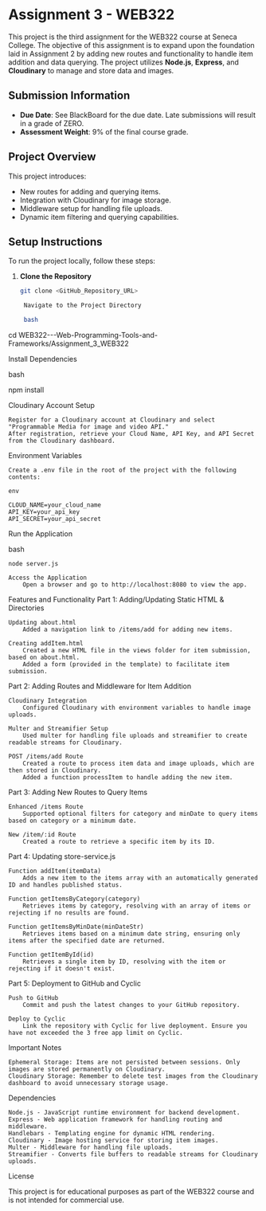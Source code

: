 # Assignment 3 - WEB322

This project is the third assignment for the WEB322 course at Seneca College. The objective of this assignment is to expand upon the foundation laid in Assignment 2 by adding new routes and functionality to handle item addition and data querying. The project utilizes **Node.js**, **Express**, and **Cloudinary** to manage and store data and images.

## Submission Information

- **Due Date**: See BlackBoard for the due date. Late submissions will result in a grade of ZERO.
- **Assessment Weight**: 9% of the final course grade.

## Project Overview

This project introduces:
- New routes for adding and querying items.
- Integration with Cloudinary for image storage.
- Middleware setup for handling file uploads.
- Dynamic item filtering and querying capabilities.

## Setup Instructions

To run the project locally, follow these steps:

1. **Clone the Repository**
   ```bash
   git clone <GitHub_Repository_URL>

    Navigate to the Project Directory

    bash

cd WEB322---Web-Programming-Tools-and-Frameworks/Assignment_3_WEB322

Install Dependencies

bash

npm install

Cloudinary Account Setup

    Register for a Cloudinary account at Cloudinary and select "Programmable Media for image and video API."
    After registration, retrieve your Cloud Name, API Key, and API Secret from the Cloudinary dashboard.

Environment Variables

    Create a .env file in the root of the project with the following contents:

    env

    CLOUD_NAME=your_cloud_name
    API_KEY=your_api_key
    API_SECRET=your_api_secret

Run the Application

bash

    node server.js

    Access the Application
        Open a browser and go to http://localhost:8080 to view the app.

Features and Functionality
Part 1: Adding/Updating Static HTML & Directories

    Updating about.html
        Added a navigation link to /items/add for adding new items.

    Creating addItem.html
        Created a new HTML file in the views folder for item submission, based on about.html.
        Added a form (provided in the template) to facilitate item submission.

Part 2: Adding Routes and Middleware for Item Addition

    Cloudinary Integration
        Configured Cloudinary with environment variables to handle image uploads.

    Multer and Streamifier Setup
        Used multer for handling file uploads and streamifier to create readable streams for Cloudinary.

    POST /items/add Route
        Created a route to process item data and image uploads, which are then stored in Cloudinary.
        Added a function processItem to handle adding the new item.

Part 3: Adding New Routes to Query Items

    Enhanced /items Route
        Supported optional filters for category and minDate to query items based on category or a minimum date.

    New /item/:id Route
        Created a route to retrieve a specific item by its ID.

Part 4: Updating store-service.js

    Function addItem(itemData)
        Adds a new item to the items array with an automatically generated ID and handles published status.

    Function getItemsByCategory(category)
        Retrieves items by category, resolving with an array of items or rejecting if no results are found.

    Function getItemsByMinDate(minDateStr)
        Retrieves items based on a minimum date string, ensuring only items after the specified date are returned.

    Function getItemById(id)
        Retrieves a single item by ID, resolving with the item or rejecting if it doesn't exist.

Part 5: Deployment to GitHub and Cyclic

    Push to GitHub
        Commit and push the latest changes to your GitHub repository.

    Deploy to Cyclic
        Link the repository with Cyclic for live deployment. Ensure you have not exceeded the 3 free app limit on Cyclic.

Important Notes

    Ephemeral Storage: Items are not persisted between sessions. Only images are stored permanently on Cloudinary.
    Cloudinary Storage: Remember to delete test images from the Cloudinary dashboard to avoid unnecessary storage usage.

Dependencies

    Node.js - JavaScript runtime environment for backend development.
    Express - Web application framework for handling routing and middleware.
    Handlebars - Templating engine for dynamic HTML rendering.
    Cloudinary - Image hosting service for storing item images.
    Multer - Middleware for handling file uploads.
    Streamifier - Converts file buffers to readable streams for Cloudinary uploads.

License

This project is for educational purposes as part of the WEB322 course and is not intended for commercial use.
